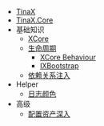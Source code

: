- [TinaX](/zh-Hans/#tinax)
- [TinaX.Core](/zh-Hans/core/README)
- 基础知识
    - [XCore](/zh-Hans/core/manual/xcore)
    - [生命周期](/zh-Hans/core/manual/life_cycle)
        - [XCore Behaviour](/zh-Hans/core/manual/xcore_behaviour)
        - [IXBootstrap](/zh-Hans/core/manual/ixbootstrap)
    - [依赖关系注入](/zh-Hans/core/manual/dependency_injection)
- Helper
    - [日志颜色](/zh-Hans/core/helper/logColorHelper)
- 高级
    - [配置资产深入](/zh-Hans/core/advanced/config-asset)